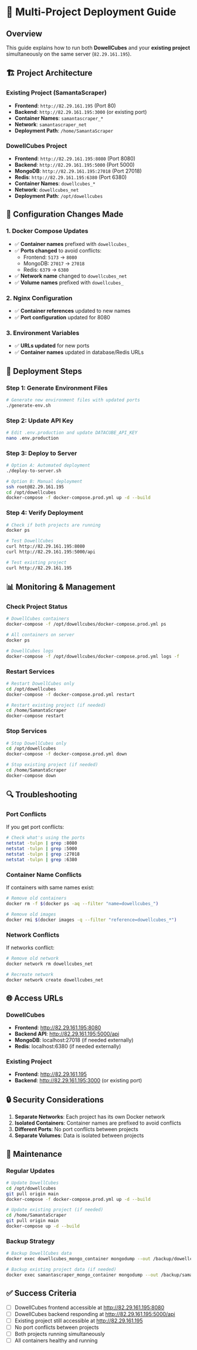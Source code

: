# 🎯 Multi-Project Deployment Guide

## Overview
This guide explains how to run both **DowellCubes** and your **existing project** simultaneously on the same server (`82.29.161.195`).

## 🏗️ **Project Architecture**

### **Existing Project (SamantaScraper)**
- **Frontend**: `http://82.29.161.195` (Port 80)
- **Backend**: `http://82.29.161.195:3000` (or existing port)
- **Container Names**: `samantascraper_*`
- **Network**: `samantascraper_net`
- **Deployment Path**: `/home/SamantaScraper`

### **DowellCubes Project**
- **Frontend**: `http://82.29.161.195:8080` (Port 8080)
- **Backend**: `http://82.29.161.195:5000` (Port 5000)
- **MongoDB**: `http://82.29.161.195:27018` (Port 27018)
- **Redis**: `http://82.29.161.195:6380` (Port 6380)
- **Container Names**: `dowellcubes_*`
- **Network**: `dowellcubes_net`
- **Deployment Path**: `/opt/dowellcubes`

## 🔧 **Configuration Changes Made**

### 1. **Docker Compose Updates**
- ✅ **Container names** prefixed with `dowellcubes_`
- ✅ **Ports changed** to avoid conflicts:
  - Frontend: `5173` → `8080`
  - MongoDB: `27017` → `27018`
  - Redis: `6379` → `6380`
- ✅ **Network name** changed to `dowellcubes_net`
- ✅ **Volume names** prefixed with `dowellcubes_`

### 2. **Nginx Configuration**
- ✅ **Container references** updated to new names
- ✅ **Port configuration** updated for 8080

### 3. **Environment Variables**
- ✅ **URLs updated** for new ports
- ✅ **Container names** updated in database/Redis URLs

## 🚀 **Deployment Steps**

### **Step 1: Generate Environment Files**
```bash
# Generate new environment files with updated ports
./generate-env.sh
```

### **Step 2: Update API Key**
```bash
# Edit .env.production and update DATACUBE_API_KEY
nano .env.production
```

### **Step 3: Deploy to Server**
```bash
# Option A: Automated deployment
./deploy-to-server.sh

# Option B: Manual deployment
ssh root@82.29.161.195
cd /opt/dowellcubes
docker-compose -f docker-compose.prod.yml up -d --build
```

### **Step 4: Verify Deployment**
```bash
# Check if both projects are running
docker ps

# Test DowellCubes
curl http://82.29.161.195:8080
curl http://82.29.161.195:5000/api

# Test existing project
curl http://82.29.161.195
```

## 📊 **Monitoring & Management**

### **Check Project Status**
```bash
# DowellCubes containers
docker-compose -f /opt/dowellcubes/docker-compose.prod.yml ps

# All containers on server
docker ps

# DowellCubes logs
docker-compose -f /opt/dowellcubes/docker-compose.prod.yml logs -f
```

### **Restart Services**
```bash
# Restart DowellCubes only
cd /opt/dowellcubes
docker-compose -f docker-compose.prod.yml restart

# Restart existing project (if needed)
cd /home/SamantaScraper
docker-compose restart
```

### **Stop Services**
```bash
# Stop DowellCubes only
cd /opt/dowellcubes
docker-compose -f docker-compose.prod.yml down

# Stop existing project (if needed)
cd /home/SamantaScraper
docker-compose down
```

## 🔍 **Troubleshooting**

### **Port Conflicts**
If you get port conflicts:
```bash
# Check what's using the ports
netstat -tulpn | grep :8080
netstat -tulpn | grep :5000
netstat -tulpn | grep :27018
netstat -tulpn | grep :6380
```

### **Container Name Conflicts**
If containers with same names exist:
```bash
# Remove old containers
docker rm -f $(docker ps -aq --filter "name=dowellcubes_")

# Remove old images
docker rmi $(docker images -q --filter "reference=dowellcubes_*")
```

### **Network Conflicts**
If networks conflict:
```bash
# Remove old network
docker network rm dowellcubes_net

# Recreate network
docker network create dowellcubes_net
```

## 🌐 **Access URLs**

### **DowellCubes**
- **Frontend**: http://82.29.161.195:8080
- **Backend API**: http://82.29.161.195:5000/api
- **MongoDB**: localhost:27018 (if needed externally)
- **Redis**: localhost:6380 (if needed externally)

### **Existing Project**
- **Frontend**: http://82.29.161.195
- **Backend**: http://82.29.161.195:3000 (or existing port)

## 🔒 **Security Considerations**

1. **Separate Networks**: Each project has its own Docker network
2. **Isolated Containers**: Container names are prefixed to avoid conflicts
3. **Different Ports**: No port conflicts between projects
4. **Separate Volumes**: Data is isolated between projects

## 📝 **Maintenance**

### **Regular Updates**
```bash
# Update DowellCubes
cd /opt/dowellcubes
git pull origin main
docker-compose -f docker-compose.prod.yml up -d --build

# Update existing project (if needed)
cd /home/SamantaScraper
git pull origin main
docker-compose up -d --build
```

### **Backup Strategy**
```bash
# Backup DowellCubes data
docker exec dowellcubes_mongo_container mongodump --out /backup/dowellcubes_$(date +%Y%m%d)

# Backup existing project data (if needed)
docker exec samantascraper_mongo_container mongodump --out /backup/samantascraper_$(date +%Y%m%d)
```

## ✅ **Success Criteria**

- [ ] DowellCubes frontend accessible at http://82.29.161.195:8080
- [ ] DowellCubes backend responding at http://82.29.161.195:5000/api
- [ ] Existing project still accessible at http://82.29.161.195
- [ ] No port conflicts between projects
- [ ] Both projects running simultaneously
- [ ] All containers healthy and running 